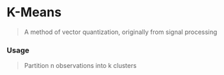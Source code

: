 # K-Means
> A method of vector quantization, originally from signal processing

### Usage
> Partition n observations into k clusters
